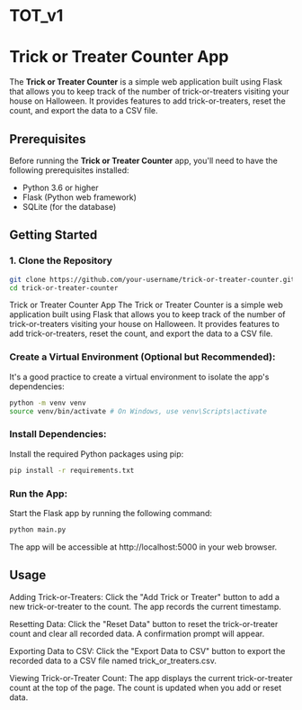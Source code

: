 # TOT_v1
# Trick or Treater Counter App

The **Trick or Treater Counter** is a simple web application built using Flask that allows you to keep track of the number of trick-or-treaters visiting your house on Halloween. It provides features to add trick-or-treaters, reset the count, and export the data to a CSV file.

## Prerequisites

Before running the **Trick or Treater Counter** app, you'll need to have the following prerequisites installed:

- Python 3.6 or higher
- Flask (Python web framework)
- SQLite (for the database)

## Getting Started

### 1. Clone the Repository

```bash
git clone https://github.com/your-username/trick-or-treater-counter.git
cd trick-or-treater-counter
```
Trick or Treater Counter App
The Trick or Treater Counter is a simple web application built using Flask that allows you to keep track of the number of trick-or-treaters visiting your house on Halloween. It provides features to add trick-or-treaters, reset the count, and export the data to a CSV file.

### Create a Virtual Environment (Optional but Recommended):
It's a good practice to create a virtual environment to isolate the app's dependencies:
```bash
python -m venv venv
source venv/bin/activate # On Windows, use venv\Scripts\activate
```

### Install Dependencies:
Install the required Python packages using pip:
```bash
pip install -r requirements.txt
```

### Run the App:
Start the Flask app by running the following command:
```bash
python main.py
```
The app will be accessible at http://localhost:5000 in your web browser.

## Usage
Adding Trick-or-Treaters: Click the "Add Trick or Treater" button to add a new trick-or-treater to the count. The app records the current timestamp.

Resetting Data: Click the "Reset Data" button to reset the trick-or-treater count and clear all recorded data. A confirmation prompt will appear.

Exporting Data to CSV: Click the "Export Data to CSV" button to export the recorded data to a CSV file named trick_or_treaters.csv.

Viewing Trick-or-Treater Count: The app displays the current trick-or-treater count at the top of the page. The count is updated when you add or reset data.
